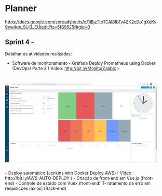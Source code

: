 # Planner

https://docs.google.com/spreadsheets/d/1iBjzTlbTCAl8IbTy4ZK2eDo1gXeKv9yw4qn_5Ui3_EU/edit?ts=5f69525f#gid=0

## Sprint 4 - 

Detalhar as atividades realizadas:

- Software de monitoramento - Grafana Deploy Prometheus using Docker (DevOps) Parte 2 ( Vídeo: http://bit.ly/MonitorZabbix )
<h1 align="center">
    <img alt="GoBarber" src="/imagem/Zabbix_home.png" />
</h1>
- Deploy automático (Jenkins with Docker Deploy AWS) ( Vídeo: http://bit.ly/AWS-AUTO-DEPLOY )
- Criação de front-end em Vue.js (front-end)
- Controle de estado com Vuex (front-end)
T- ratamento de erro em requisições (axios) (Back-end)
